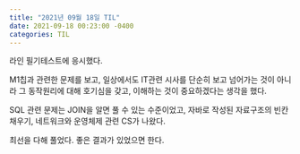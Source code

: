 ```yaml
---
title: "2021년 09월 18일 TIL"
date: 2021-09-18 00:23:00 -0400
categories: TIL
---
```


라인 필기테스트에 응시했다.

M1칩과 관련한 문제를 보고, 일상에서도 IT관련 시사를 단순히 보고 넘어가는 것이 아니라 그 동작원리에 대해 호기심을 갖고, 이해하는 것이 중요하겠다는 생각을 했다.

SQL 관련 문제는 JOIN을 알면 풀 수 있는 수준이었고, 자바로 작성된 자료구조의 빈칸 채우기, 네트워크와 운영체제 관련 CS가 나왔다.

최선을 다해 풀었다. 좋은 결과가 있었으면 한다.
